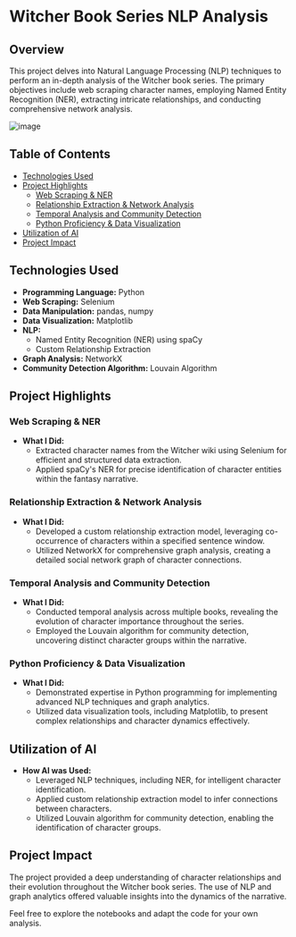 # Witcher Book Series NLP Analysis

## Overview
This project delves into Natural Language Processing (NLP) techniques to perform an in-depth analysis of the Witcher book series. The primary objectives include web scraping character names, employing Named Entity Recognition (NER), extracting intricate relationships, and conducting comprehensive network analysis.

![image](https://github.com/brian-w-zhang/witcher_project/assets/152770271/7b62ba5f-8576-42ec-a24b-34ea47f2606d)


## Table of Contents
- [Technologies Used](#technologies-used)
- [Project Highlights](#project-highlights)
  - [Web Scraping & NER](#web-scraping--ner)
  - [Relationship Extraction & Network Analysis](#relationship-extraction--network-analysis)
  - [Temporal Analysis and Community Detection](#temporal-analysis-and-community-detection)
  - [Python Proficiency & Data Visualization](#python-proficiency--data-visualization)
- [Utilization of AI](#utilization-of-ai)
- [Project Impact](#project-impact)

## Technologies Used
- **Programming Language:** Python
- **Web Scraping:** Selenium
- **Data Manipulation:** pandas, numpy
- **Data Visualization:** Matplotlib
- **NLP:**
  - Named Entity Recognition (NER) using spaCy
  - Custom Relationship Extraction
- **Graph Analysis:** NetworkX
- **Community Detection Algorithm:** Louvain Algorithm

## Project Highlights

### Web Scraping & NER
- **What I Did:**
  - Extracted character names from the Witcher wiki using Selenium for efficient and structured data extraction.
  - Applied spaCy's NER for precise identification of character entities within the fantasy narrative.

### Relationship Extraction & Network Analysis
- **What I Did:**
  - Developed a custom relationship extraction model, leveraging co-occurrence of characters within a specified sentence window.
  - Utilized NetworkX for comprehensive graph analysis, creating a detailed social network graph of character connections.

### Temporal Analysis and Community Detection
- **What I Did:**
  - Conducted temporal analysis across multiple books, revealing the evolution of character importance throughout the series.
  - Employed the Louvain algorithm for community detection, uncovering distinct character groups within the narrative.

### Python Proficiency & Data Visualization
- **What I Did:**
  - Demonstrated expertise in Python programming for implementing advanced NLP techniques and graph analytics.
  - Utilized data visualization tools, including Matplotlib, to present complex relationships and character dynamics effectively.

## Utilization of AI
- **How AI was Used:**
  - Leveraged NLP techniques, including NER, for intelligent character identification.
  - Applied custom relationship extraction model to infer connections between characters.
  - Utilized Louvain algorithm for community detection, enabling the identification of character groups.

## Project Impact
The project provided a deep understanding of character relationships and their evolution throughout the Witcher book series. The use of NLP and graph analytics offered valuable insights into the dynamics of the narrative.

Feel free to explore the notebooks and adapt the code for your own analysis.
